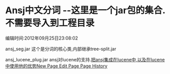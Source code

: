 Ansj中文分词 --这里是一个jar包的集合.不需要导入到工程目录
==================
  编辑时间:2012年09月25日23:08:02</br>
  
  ansj_seg.jar 这个是分词的核心类,内部继承tree-split.jar</br>
  
  ansj_lucene_plug.jar ansj对lucene的支持.<a href="https://github.com/ansjsun/ansj_seg/wiki/%E6%8A%8Aansj%E9%9B%86%E6%88%90%E5%9C%A8lucene%E4%B8%AD,%E4%BB%A5%E5%8F%8A%E5%9C%A8lucene%E4%B8%AD%E4%BD%BF%E7%94%A8%E4%BB%96%E7%9A%84%E4%BC%98%E5%8A%BF">把ansj集成在lucene中,以及在lucene中使用他的优势New Page Edit Page Page History
</a>


